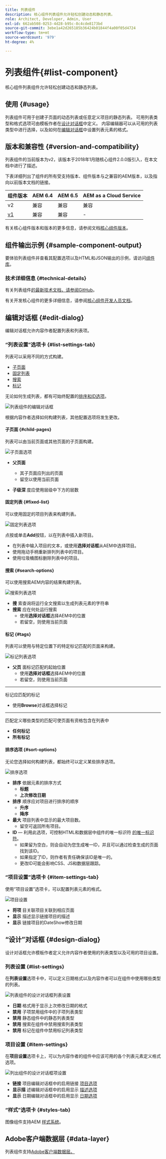 ```yaml
---
title: 列表组件
description: 核心组件列表组件允许轻松创建动态和静态列表。
role: Architect, Developer, Admin, User
exl-id: 662ab508-0253-4d28-b95c-8c4cde8173bd
source-git-commit: 3ebe1a42d265185b36424b01844f4a00f05d4724
workflow-type: tm+mt
source-wordcount: '979'
ht-degree: 4%

---
```


# 列表组件{#list-component}

核心组件列表组件允许轻松创建动态和静态列表。

## 使用 {#usage}

列表组件可用于创建子页面的动态列表或任意定义项目的静态列表。 可用列表类型和格式选项可由模板作者在[设计对话框](#design-dialog)中定义。 内容编辑器可以从可用的列表类型中进行选择，以及如何在[编辑对话框](#edit-dialog)中设置列表元素的格式。

## 版本和兼容性 {#version-and-compatibility}

列表组件的当前版本为v2，该版本于2018年1月随核心组件2.0.0版引入，在本文档中进行了描述。

下表详细列出了组件的所有受支持版本、组件版本与之兼容的AEM版本，以及指向以前版本文档的链接。

| 组件版本 | AEM 6.4 | AEM 6.5 | AEM as a Cloud Service |
|--- |--- |--- |---|
| v2 | 兼容 | 兼容 | 兼容 |
| [v1](v1/list-v1.md) | 兼容 | 兼容 | - |

有关核心组件版本和版本的更多信息，请参阅文档[核心组件版本](/help/versions.md)。

## 组件输出示例 {#sample-component-output}

要体验列表组件并查看其配置选项以及HTML和JSON输出的示例，请访问[组件库](https://adobe.com/go/aem_cmp_library_list)。

### 技术详细信息 {#technical-details}

有关列表组件[的最新技术文档，请参阅GitHub](https://adobe.com/go/aem_cmp_tech_list_v2)。

有关开发核心组件的更多详细信息，请参阅[核心组件开发人员文档](/help/developing/overview.md)。

## 编辑对话框 {#edit-dialog}

编辑对话框允许内容作者配置列表和列表项。

### “列表设置”选项卡 {#list-settings-tab}

列表可以采用不同的方式构建。

* [子页面](#child-pages)
* [固定列表](#fixed-list)
* [搜索](#search-options)
* [标记](#tags)

无论如何生成列表，都有可始终配置的[排序和ID选项](#sort-options)。

![列表组件的编辑对话框](/help/assets/list-edit.png)

根据内容作者选择如何构建列表，其他配置选项将发生更改。

#### 子页面 {#child-pages}

列表可以由当前页面或其他页面的子页面构建。

![子页面选项](/help/assets/list-edit-child-pages.png)

* **父页面**
   * 其子页面应列出的页面
   * 留空以使用当前页面

* **子级深**
度应使用层级中下方的层数

#### 固定列表 {#fixed-list}

可以使用固定的项目列表来构建列表。

![固定列表选项](/help/assets/list-edit-fixed.png)

点按或单击&#x200B;**Add**&#x200B;按钮，以在列表中插入新项目。

* 在列表中输入项目的文本，或使用&#x200B;**选择对话框**&#x200B;从AEM中选择项目。
* 使用拖动手柄重新排列列表中的项目。
* 使用垃圾桶图标删除列表中的项目。

#### 搜索 {#search-options}

可以使用搜索AEM内容的结果构建列表。

![搜索列表选项](/help/assets/list-edit-search.png)

* **搜**
索查询将运行全文搜索以生成列表元素的字符串
* **搜索**
应在何处运行搜索
   * 使用&#x200B;**选择对话框**&#x200B;选择AEM中的位置
   * 若留空，则使用当前页面

#### 标记 {#tags}

列表可以使用与特定位置下的特定标记匹配的页面来构建。

![标记列表选项](/help/assets/list-edit-tags.png)

* **父页**
面标记匹配的起始位置
   * 使用&#x200B;**选择对话框**&#x200B;选择AEM中的位置
   * 若留空，则使用当前页面
* ****
标记应匹配的标记
   * 使用&#x200B;**Browse**&#x200B;对话框选择标记
* ****
匹配定义哪些类型的匹配可使页面有资格包含在列表中
   * **任何标记**
   * **所有标记**

#### 排序选项 {#sort-options}

无论您选择如何构建列表，都始终可以定义某些排序选项。

![排序选项](/help/assets/list-edit-sort-options.png)

* **排序**
依据元素的排序方式
   * **标题**
   * **上次修改日期**
* **排序**
顺序应对项目进行排序的顺序
   * **升序**
   * **降序**
* **最大**
项目列表中显示的最大项目数。
   * 留空可返回所有项目。
* **ID**  — 利用此选项，可控制HTML和数据层中组件的唯一标识符 [的唯一标识符](/help/developing/data-layer/overview.md)。
   * 如果留为空白，则会自动为您生成唯一ID，并且可以通过检查生成的页面找到该ID。
   * 如果指定了ID，则作者有责任确保该ID是唯一的。
   * 更改ID可能会影响CSS、JS和数据层跟踪。

### “项目设置”选项卡 {#item-settings-tab}

使用“项目设置”选项卡，可以配置列表元素的格式。

![项目设置](/help/assets/list-edit-items.png)

* **将项**
目关联项目关联到相应页面
* **显示**
描述显示链接项目的描述
* **显示**
链接项目的DateShow修改日期

## “设计”对话框 {#design-dialog}

设计对话框允许模板作者定义允许内容作者使用的列表类型以及可用的项目设置。

### 列表设置 {#list-settings}

在&#x200B;**列表设置**&#x200B;选项卡中，可以定义日期格式以及内容作者可以在组件中使用哪些类型的列表。

![列表组件的设计对话框列表设置](/help/assets/list-design-list-settings.png)

* **日期**
格式用于显示上次修改日期的格式
* **禁用**
子项禁用组件中的子项列表类型
* **禁用**
静态组件中的静态列表类型
* **禁用**
搜索在组件中禁用搜索列表类型
* **禁用**
标记在组件中禁用标记列表类型

### 项目设置 {#item-settings}

在&#x200B;**项目设置**&#x200B;选项卡上，可以为内容作者的组件中应该可用的各个列表元素定义格式选项。

![列出组件的设计对话框项设置](/help/assets/list-design-item-settings.png)

* **链接**
项目编辑对话框中的启用链接 [项目选项](#edit-dialog)
* **显示描**
述编辑对话框中的启用显示 [描述选项](#edit-dialog)
* **显示**
日期编辑对话框中的启用显示 [日期选项](#edit-dialog)

### “样式”选项卡 {#styles-tab}

图像组件支持AEM [样式系统](/help/get-started/authoring.md#component-styling)。

## Adobe客户端数据层 {#data-layer}

列表组件支持[Adobe客户端数据层。](/help/developing/data-layer/overview.md)
